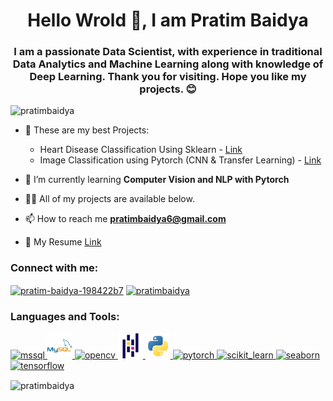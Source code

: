 <h1 align="center">Hello Wrold 👋, I am Pratim Baidya</h1>
<h3 align="center">I am a passionate Data Scientist, with experience in traditional Data Analytics and Machine Learning along with knowledge of Deep Learning. Thank you for visiting. Hope you like my projects. 😊</h3>

<p align="left"> <img src="https://komarev.com/ghpvc/?username=pratimbaidya&label=Profile%20views&color=0e75b6&style=flat" alt="pratimbaidya" /> </p>

- 🔭 These are my best Projects:
    * Heart Disease Classification Using Sklearn - [Link](https://github.com/pratimbaidya/Heart-Disease-Classification)
    * Image Classification using Pytorch (CNN & Transfer Learning) - [Link](https://github.com/pratimbaidya/Image_Classification_brain_cancer)

- 🌱 I’m currently learning **Computer Vision and NLP with Pytorch**

- 👨‍💻 All of my projects are available below.

- 📫 How to reach me **pratimbaidya6@gmail.com**

- 📄 My Resume [Link](https://drive.google.com/file/d/1MWWp3njmSCp64tSXDSkHPU5IYAsj8BuH/view?usp=sharing)

<h3 align="left">Connect with me:</h3>
<p align="left">
<a href="https://linkedin.com/in/pratim-baidya-198422b7" target="blank"><img align="center" src="https://raw.githubusercontent.com/rahuldkjain/github-profile-readme-generator/master/src/images/icons/Social/linked-in-alt.svg" alt="pratim-baidya-198422b7" height="30" width="40" /></a>
<a href="https://kaggle.com/pratimbaidya" target="blank"><img align="center" src="https://raw.githubusercontent.com/rahuldkjain/github-profile-readme-generator/master/src/images/icons/Social/kaggle.svg" alt="pratimbaidya" height="30" width="40" /></a>
</p>

<h3 align="left">Languages and Tools:</h3>
<p align="left"> <a href="https://www.microsoft.com/en-us/sql-server" target="_blank" rel="noreferrer"> <img src="https://www.svgrepo.com/show/303229/microsoft-sql-server-logo.svg" alt="mssql" width="40" height="40"/> </a> <a href="https://www.mysql.com/" target="_blank" rel="noreferrer"> <img src="https://raw.githubusercontent.com/devicons/devicon/master/icons/mysql/mysql-original-wordmark.svg" alt="mysql" width="40" height="40"/> </a> <a href="https://opencv.org/" target="_blank" rel="noreferrer"> <img src="https://www.vectorlogo.zone/logos/opencv/opencv-icon.svg" alt="opencv" width="40" height="40"/> </a> <a href="https://pandas.pydata.org/" target="_blank" rel="noreferrer"> <img src="https://raw.githubusercontent.com/devicons/devicon/2ae2a900d2f041da66e950e4d48052658d850630/icons/pandas/pandas-original.svg" alt="pandas" width="40" height="40"/> </a> <a href="https://www.python.org" target="_blank" rel="noreferrer"> <img src="https://raw.githubusercontent.com/devicons/devicon/master/icons/python/python-original.svg" alt="python" width="40" height="40"/> </a> <a href="https://pytorch.org/" target="_blank" rel="noreferrer"> <img src="https://www.vectorlogo.zone/logos/pytorch/pytorch-icon.svg" alt="pytorch" width="40" height="40"/> </a> <a href="https://scikit-learn.org/" target="_blank" rel="noreferrer"> <img src="https://upload.wikimedia.org/wikipedia/commons/0/05/Scikit_learn_logo_small.svg" alt="scikit_learn" width="40" height="40"/> </a> <a href="https://seaborn.pydata.org/" target="_blank" rel="noreferrer"> <img src="https://seaborn.pydata.org/_images/logo-mark-lightbg.svg" alt="seaborn" width="40" height="40"/> </a> <a href="https://www.tensorflow.org" target="_blank" rel="noreferrer"> <img src="https://www.vectorlogo.zone/logos/tensorflow/tensorflow-icon.svg" alt="tensorflow" width="40" height="40"/> </a> </p>

<p><img align="center" src="https://github-readme-stats.vercel.app/api/top-langs?username=pratimbaidya&show_icons=true&locale=en&layout=compact" alt="pratimbaidya" /></p>

